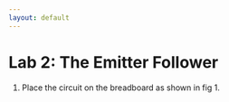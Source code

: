 ```yaml
---
layout: default
---
```


<h1>Lab 2: The Emitter Follower</h1>

<ol>
  <li>Place the circuit on the breadboard as shown in fig 1.</li>
</ol>
